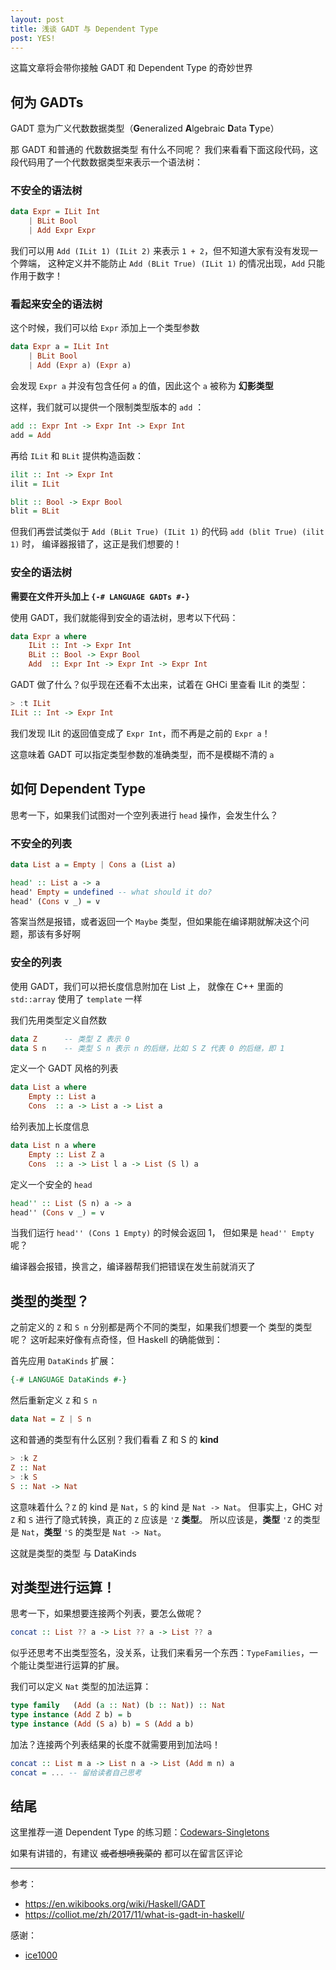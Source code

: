 ```yaml
---
layout: post
title: 浅谈 GADT 与 Dependent Type
post: YES!
---
```


这篇文章将会带你接触 GADT 和 Dependent Type 的奇妙世界  

## 何为 GADTs

GADT 意为广义代数数据类型（**G**eneralized **A**lgebraic **D**ata **T**ype）

那 GADT 和普通的 代数数据类型 有什么不同呢？
我们来看看下面这段代码，这段代码用了一个代数数据类型来表示一个语法树：

### 不安全的语法树

```haskell
data Expr = ILit Int
    | BLit Bool
    | Add Expr Expr
```

我们可以用 `Add (ILit 1) (ILit 2)` 来表示 `1 + 2`，但不知道大家有没有发现一个弊端，
这种定义并不能防止 `Add (BLit True) (ILit 1)` 的情况出现，`Add` 只能作用于数字！

### 看起来安全的语法树

这个时候，我们可以给 `Expr` 添加上一个类型参数

```haskell
data Expr a = ILit Int
    | BLit Bool
    | Add (Expr a) (Expr a)
```

会发现 `Expr a` 并没有包含任何 `a` 的值，因此这个 `a` 被称为 **幻影类型**

这样，我们就可以提供一个限制类型版本的 `add` ：

```haskell
add :: Expr Int -> Expr Int -> Expr Int
add = Add
```

再给 `ILit` 和 `BLit` 提供构造函数：

```haskell
ilit :: Int -> Expr Int
ilit = ILit

blit :: Bool -> Expr Bool
blit = BLit
```

但我们再尝试类似于 `Add (BLit True) (ILit 1)` 的代码 `add (blit True) (ilit 1)` 时，
编译器报错了，这正是我们想要的！

### 安全的语法树

**需要在文件开头加上 `{-# LANGUAGE GADTs #-}`**

使用 GADT，我们就能得到安全的语法树，思考以下代码：

```haskell
data Expr a where
    ILit :: Int -> Expr Int
    BLit :: Bool -> Expr Bool
    Add  :: Expr Int -> Expr Int -> Expr Int
```

GADT 做了什么？似乎现在还看不太出来，试着在 GHCi 里查看 ILit 的类型：

```haskell
> :t ILit
ILit :: Int -> Expr Int
```

我们发现 ILit 的返回值变成了 `Expr Int`，而不再是之前的 `Expr a`！

这意味着 GADT 可以指定类型参数的准确类型，而不是模糊不清的 `a`

## 如何 Dependent Type

思考一下，如果我们试图对一个空列表进行 `head` 操作，会发生什么？

### 不安全的列表

```haskell
data List a = Empty | Cons a (List a)

head' :: List a -> a
head' Empty = undefined -- what should it do?
head' (Cons v _) = v
```

答案当然是报错，或者返回一个 `Maybe` 类型，但如果能在编译期就解决这个问题，那该有多好啊

### 安全的列表

使用 GADT，我们可以把长度信息附加在 List 上，
就像在 C++ 里面的 `std::array` 使用了 `template` 一样  

我们先用类型定义自然数

```haskell
data Z      -- 类型 Z 表示 0
data S n    -- 类型 S n 表示 n 的后继，比如 S Z 代表 0 的后继，即 1
```

定义一个 GADT 风格的列表

```haskell
data List a where
    Empty :: List a
    Cons  :: a -> List a -> List a
```

给列表加上长度信息

```haskell
data List n a where
    Empty :: List Z a
    Cons  :: a -> List l a -> List (S l) a
```

定义一个安全的 `head`

```haskell
head'' :: List (S n) a -> a
head'' (Cons v _) = v
```

当我们运行 `head'' (Cons 1 Empty)` 的时候会返回 1，
但如果是 `head'' Empty` 呢？

编译器会报错，换言之，编译器帮我们把错误在发生前就消灭了

## 类型的类型？

之前定义的 `Z` 和 `S n` 分别都是两个不同的类型，如果我们想要一个 类型的类型 呢？
这听起来好像有点奇怪，但 Haskell 的确能做到：

首先应用 `DataKinds` 扩展：

```haskell
{-# LANGUAGE DataKinds #-}
```

然后重新定义 `Z` 和 `S n`  

```haskell
data Nat = Z | S n
```

这和普通的类型有什么区别？我们看看 Z 和 S 的 **kind**  

```haskell
> :k Z
Z :: Nat
> :k S
S :: Nat -> Nat
```

这意味着什么？`Z` 的 kind 是 `Nat`，`S` 的 kind 是 `Nat -> Nat`。
但事实上，GHC 对 `Z` 和 `S` 进行了隐式转换，真正的 `Z` 应该是 `'Z` **类型**。
所以应该是，**类型** `'Z` 的类型是 `Nat`，**类型** `'S` 的类型是 `Nat -> Nat`。

这就是类型的类型 与 DataKinds

## 对类型进行运算！

思考一下，如果想要连接两个列表，要怎么做呢？

```haskell
concat :: List ?? a -> List ?? a -> List ?? a
```

似乎还思考不出类型签名，没关系，让我们来看另一个东西：`TypeFamilies`，一个能让类型进行运算的扩展。

我们可以定义 `Nat` 类型的加法运算：

```haskell
type family   (Add (a :: Nat) (b :: Nat)) :: Nat
type instance (Add Z b) = b
type instance (Add (S a) b) = S (Add a b)
```

加法？连接两个列表结果的长度不就需要用到加法吗！

```haskell
concat :: List m a -> List n a -> List (Add m n) a
concat = ... -- 留给读者自己思考
```

## 结尾

这里推荐一道 Dependent Type 的练习题：[Codewars-Singletons](https://www.codewars.com/kata/singletons)

如果有讲错的，有建议 ~~或者想喷我菜的~~ 都可以在留言区评论

-------------
参考：
* https://en.wikibooks.org/wiki/Haskell/GADT
* https://colliot.me/zh/2017/11/what-is-gadt-in-haskell/

感谢：
* [ice1000](https://ice1000.org)